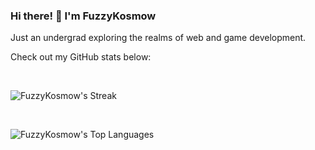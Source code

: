 
### Hi there! 👋 I'm FuzzyKosmow

Just an undergrad exploring the realms of web and game development.

Check out my GitHub stats below:

<br/>

![FuzzyKosmow's Streak](https://github-readme-streak-stats.herokuapp.com/?user=FuzzyKosmow&theme=vue-dark&hide_border=true)

<br/>

![FuzzyKosmow's Top Languages](https://github-readme-stats.vercel.app/api/top-langs/?username=FuzzyKosmow&theme=vue-dark&show_icons=true&hide_border=true&layout=compact)
